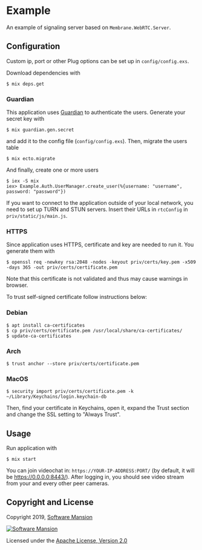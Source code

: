 # Example

An example of signaling server based on `Membrane.WebRTC.Server`.

## Configuration

Custom ip, port or other Plug options can be set up in `config/config.exs`. 

Download dependencies with

```
$ mix deps.get
```

### Guardian

This application uses [Guardian](https://github.com/ueberauth/guardian) to authenticate 
the users. Generate your secret key with

```
$ mix guardian.gen.secret
```

and add it to the config file (`config/config.exs`). Then, migrate the users table

```
$ mix ecto.migrate
```

And finally, create one or more users

```
$ iex -S mix
iex> Example.Auth.UserManager.create_user(%{username: "username", password: "password"})
```

If you want to connect to the application outside of your local network, you need to set up 
TURN and STUN servers. Insert their URLs in `rtcConfig` in `priv/static/js/main.js`.
 
### HTTPS

Since application uses HTTPS, certificate and key are needed to run it. You generate them with

```
$ openssl req -newkey rsa:2048 -nodes -keyout priv/certs/key.pem -x509 -days 365 -out priv/certs/certificate.pem
```

Note that this certificate is not validated and thus may cause warnings in browser.

To trust self-signed certificate follow instructions below:

### Debian

```
$ apt install ca-certificates
$ cp priv/certs/certificate.pem /usr/local/share/ca-certificates/
$ update-ca-certificates
```

### Arch

```
$ trust anchor --store priv/certs/certificate.pem
```

### MacOS

```
$ security import priv/certs/certificate.pem -k ~/Library/Keychains/login.keychain-db
```

Then, find your certificate in Keychains, open it, expand the Trust section and change
the SSL setting to "Always Trust".

## Usage

Run application with

```
$ mix start
```

You can join videochat in: `https://YOUR-IP-ADDRESS:PORT/` (by default, it will be 
https://0.0.0.0:8443/). After logging in, you should see video stream from your and every other
peer cameras.

## Copyright and License

Copyright 2019, [Software Mansion](https://swmansion.com/?utm_source=git&utm_medium=readme&utm_campaign=membrane)

[![Software Mansion](https://membraneframework.github.io/static/logo/swm_logo_readme.png)](https://swmansion.com/?utm_source=git&utm_medium=readme&utm_campaign=membrane)

Licensed under the [Apache License, Version 2.0](LICENSE)
